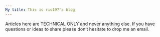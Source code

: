 ```yaml
---
My title: This is rio197's blog
---
```


Articles here are TECHNICAL ONLY and never anything else.
  If you have questions or ideas to share please don’t hesitate to drop me an email.
